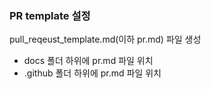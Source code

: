 ### PR template 설정

pull_reqeust_template.md(이하 pr.md) 파일 생성
- docs 폴더 하위에 pr.md 파일 위치
- .github 폴더 하위에 pr.md 파일 위치

